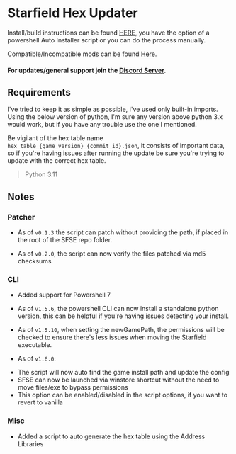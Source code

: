 # Starfield Hex Updater

Install/build instructions can be found [HERE](https://github.com/gazzamc/starfield_hex_updater/tree/main/docs), you have the option of a powershell Auto Installer script or you can do the process manually.

Compatible/Incompatible mods can be found [Here](https://github.com/gazzamc/starfield_hex_updater/blob/main/docs/compatibility/README.md).

#### For updates/general support join the [Discord Server](https://discord.gg/848DXDetUq).

## Requirements
I've tried to keep it as simple as possible, I've used only built-in imports. Using the below version of python, I'm sure any version above python 3.x would work, but if you have any trouble use the one I mentioned.

Be vigilant of the hex table name `hex_table_{game_version}_{commit_id}.json`, it consists of important data, so if you're having issues after running the update be sure you're trying to update with the correct hex table.

> Python 3.11 

## Notes

### Patcher
* As of `v0.1.3` the script can patch without providing the path, if placed in the root of the SFSE repo folder.

* As of `v0.2.0`, the script can now verify the files patched via md5 checksums

### CLI

* Added support for Powershell 7

* As of `v1.5.6`, the powershell CLI can now install a standalone python version, this can be helpful if you're having issues detecting your install.

* As of `v1.5.10`, when setting the newGamePath, the permissions will be checked to ensure there's less issues when moving the Starfield executable.

* As of `v1.6.0`:
 - The script will now auto find the game install path and update the config
 - SFSE can now be launched via winstore shortcut without the need to move files/exe to bypass permissions
  - This option can be enabled/disabled in the script options, if you want to revert to vanilla

### Misc

* Added a script to auto generate the hex table using the Address Libraries
